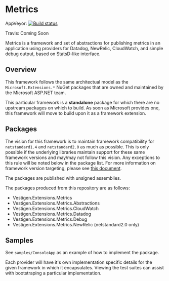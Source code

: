 Metrics
=======

AppVeyor: [![Build status](https://ci.appveyor.com/api/projects/status/f3r19qows4jnko2r/branch/master?svg=true)](https://ci.appveyor.com/project/wholroyd/vestigen-extensions-metrics/branch/master)


Travis:   Coming Soon

Metrics is a framework and set of abstractions for publishing metrics in an application using providers for Datadog, NewRelic, CloudWatch, and simple debug output, based on StatsD-like interface.

Overview
--------

This framework follows the same architectual model as the `Microsoft.Extensions.*` NuGet packages that are owned and maintained by the Microsoft ASP.NET team.

This particular framework is a **standalone** package for which there are no upstream packages on which to build. As soon as Microsoft provides one, this framework will move to build upon it as a framework extension.

Packages
--------

The vision for this framework is to maintain framework compatibility for `netstandard1.4` and `netstandard2.0` as much as possible. This is only possible if the underlying libraries maintain support for these same framework versions and may/may not follow this vision. Any exceptions to this rule will be noted below in the package list. For more information on framework version targeting, please see [this document](https://docs.microsoft.com/en-us/dotnet/standard/net-standard).

The packages are published with unsigned assemblies.

The packages produced from this repository are as follows:

- Vestigen.Extensions.Metrics
- Vestigen.Extensions.Metrics.Abstractions
- Vestigen.Extensions.Metrics.CloudWatch
- Vestigen.Extensions.Metrics.Datadog
- Vestigen.Extensions.Metrics.Debug
- Vestigen.Extensions.Metrics.NewRelic (netstandard2.0 only)

Samples
-------

See `samples/ConsoleApp` as an example of how to implement the package.

Each provider will have it's own implementation specific details for the given framework in which it encapsulates. Viewing the test suites can assist with bootstraping a particular implementation.
